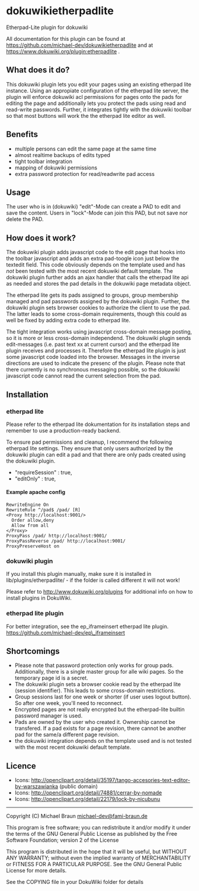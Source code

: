 dokuwikietherpadlite
====================

Etherpad-Lite plugin for dokuwiki

All documentation for this plugin can be found at https://github.com/michael-dev/dokuwikietherpadlite and at https://www.dokuwiki.org/plugin:etherpadlite .

What does it do?
----------------

This dokuwiki plugin lets you edit your pages using an existing etherpad lite instance. Using an appropiate configuration of the etherpad lite server, the plugin will enforce dokuwiki acl permissions for pages onto the pads for editing the page and additionally lets you protect the pads using read and read-write passwords. Further, it integrates tightly with the dokuwiki toolbar so that most buttons will work the the etherpad lite editor as well.

Benefits
--------

* multiple persons can edit the same page at the same time
* almost realtime backups of edits typed
* tight toolbar integration
* mapping of dokuwiki permissions
* extra password protection for read/readwrite pad access

Usage
-----

The user who is in (dokuwiki) "edit"-Mode can create a PAD to edit and save the content. Users in "lock"-Mode can join this PAD, but not save nor delete the PAD.

How does it work?
-----------------

The dokuwiki plugin adds javascript code to the edit page that hooks into the toolbar javascript and adds an extra pad-toogle icon just below the textedit field. This code obviously depends on the template used and has *not* been tested with the most recent dokuwiki default template. The dokuwiki plugin further adds an ajax handler that calls the etherpad lite api as needed and stores the pad details in the dokuwiki page metadata object.

The etherpad lite gets its pads assigned to groups, group membership managed and pad passwords assigned by the dokuwiki plugin. Further, the dokuwiki plugin sets browser cookies to authorize the client to use the pad. The latter leads to some cross-domain requirements, though this could as well be fixed by adding extra code to etherpad lite.

The tight integration works using javascript cross-domain message posting, so it is more or less cross-domain independend. The dokuwiki plugin sends edit-messages (i.e. past text xx at current cursor) and the etherpad lite plugin receives and processes it. Therefore the etherpad lite plugin is just some javascript code loaded into the browser. Messages in the inverse directions are used to indicate the presenc of the plugin. Please note that there currently is no synchronous messaging possible, so the dokuwiki javascript code cannot read the current selection from the pad.

Installation
------------
### etherpad lite ###

Please refer to the etherpad lite dokumentation for its installation steps and remember to use a production-ready backend.

To ensure pad permissions and cleanup, I recommend the following etherpad lite settings. They ensure that only users authorized by the dokuwiki plugin can edit a pad and that there are only pads created using the dokuwiki plugin.
* "requireSession" : true,
* "editOnly" : true,

#### Example apache config ####

    RewriteEngine On
    RewriteRule ^/pad$ /pad/ [R]
    <Proxy http://localhost:9001/>
      Order allow,deny
      Allow from all
    </Proxy>
    ProxyPass /pad/ http://localhost:9001/
    ProxyPassReverse /pad/ http://localhost:9001/
    ProxyPreserveHost on

### dokuwiki plugin ###

If you install this plugin manually, make sure it is installed in
lib/plugins/etherpadlite/ - if the folder is called different it
will not work!

Please refer to http://www.dokuwiki.org/plugins for additional info
on how to install plugins in DokuWiki.

### etherpad lite plugin ###

For better integration, see the ep\_iframeinsert etherpad lite plugin.
https://github.com/michael-dev/ep\_iframeinsert

Shortcomings
------------

* Please note that password protection only works for group pads. Additionally, there is a single master group for alle wiki pages. So the temporary page id is a secret.
* The dokuwiki plugin sets a browser cookie read by the etherpad lite (session identifier). This leads to some cross-domain restrictions.
* Group sessions last for one week or shorter (if user uses logout button). So after one week, you'll need to reconnect.
* Encrypted pages are not really encrypted but the etherpad-lite builtin password manager is used.
* Pads are owned by the user who created it. Ownership cannot be transfered. If a pad exists for a page revision, there cannot be another pad for the same/a different page revision.
* the dokuwiki integration depends on the template used and is not tested with the most recent dokuwiki default template.

Licence
-----------
* Icons: http://openclipart.org/detail/35197/tango-accesories-text-editor-by-warszawianka (public domain)
* Icons: http://openclipart.org/detail/74881/cerrar-by-nomade
* Icons: http://openclipart.org/detail/22179/lock-by-nicubunu

----
Copyright (C) Michael Braun <michael-dev@fami-braun.de>

This program is free software; you can redistribute it and/or modify
it under the terms of the GNU General Public License as published by
the Free Software Foundation; version 2 of the License

This program is distributed in the hope that it will be useful,
but WITHOUT ANY WARRANTY; without even the implied warranty of
MERCHANTABILITY or FITNESS FOR A PARTICULAR PURPOSE.  See the
GNU General Public License for more details.

See the COPYING file in your DokuWiki folder for details
